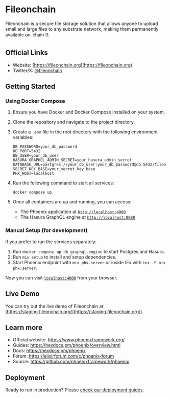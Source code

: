 # Fileonchain

Fileonchain is a secure file storage solution that allows anyone to upload small and large files to any substrate network, making them permanently available on-chain ⛓️.

## Official Links

- Website: [https://fileonchain.org](https://fileonchain.org)
- Twitter/X: [@fileonchain](https://twitter.com/fileonchain)

## Getting Started

### Using Docker Compose

1. Ensure you have Docker and Docker Compose installed on your system.

2. Clone the repository and navigate to the project directory.

3. Create a `.env` file in the root directory with the following environment variables:
   ```
   DB_PASSWORD=your_db_password
   DB_PORT=5432
   DB_USER=your_db_user
   HASURA_GRAPHQL_ADMIN_SECRET=your_hasura_admin_secret
   DATABASE_URL=postgres://your_db_user:your_db_password@db:5432/fileonchain
   SECRET_KEY_BASE=your_secret_key_base
   PHX_HOST=localhost
   ```

4. Run the following command to start all services:
   ```
   docker compose up
   ```

5. Once all containers are up and running, you can access:
   - The Phoenix application at [`http://localhost:4000`](http://localhost:4000)
   - The Hasura GraphQL engine at [`http://localhost:8080`](http://localhost:8080)

### Manual Setup (for development)

If you prefer to run the services separately:

1. Run `docker compose up db graphql-engine` to start Postgres and Hasura.
2. Run `mix setup` to install and setup dependencies.
3. Start Phoenix endpoint with `mix phx.server` or inside IEx with `iex -S mix phx.server`.

Now you can visit [`localhost:4000`](http://localhost:4000) from your browser.

## Live Demo

You can try out the live demo of Fileonchain at [https://staging.fileonchain.org/](https://staging.fileonchain.org/).

## Learn more

  * Official website: https://www.phoenixframework.org/
  * Guides: https://hexdocs.pm/phoenix/overview.html
  * Docs: https://hexdocs.pm/phoenix
  * Forum: https://elixirforum.com/c/phoenix-forum
  * Source: https://github.com/phoenixframework/phoenix

## Deployment

Ready to run in production? Please [check our deployment guides](https://hexdocs.pm/phoenix/deployment.html).
